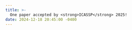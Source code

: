 ```yaml
---
title: >-
  One paper accepted by <strong>ICASSP</strong> 2025!
date: 2024-12-18 20:45:00 -0400
---
```

